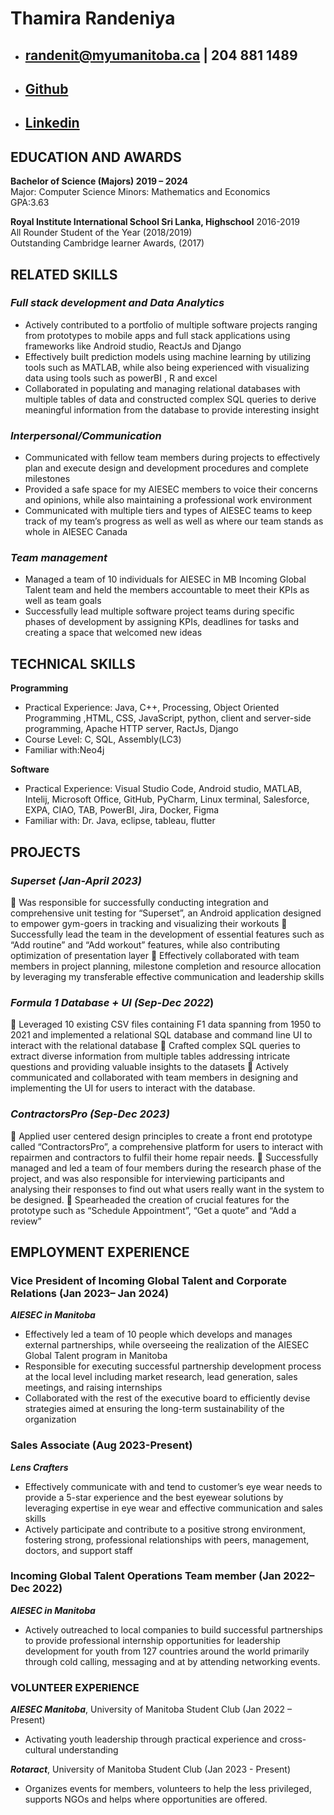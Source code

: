 # Thamira Randeniya
+ ## [randenit@myumanitoba.ca](randenit@myumanitoba.ca) | 204 881 1489
+ ## [Github](https://github.com/Thamira2001/)
+ ## [Linkedin](https://linkedin.com/in/thamirar)

## EDUCATION AND AWARDS
**Bachelor of Science (Majors)	2019 – 2024**  
Major: Computer Science 
Minors: Mathematics and Economics  
GPA:3.63

**Royal Institute International School Sri Lanka, Highschool** 				2016-2019  
All Rounder Student of the Year 								(2018/2019)  
Outstanding Cambridge learner Awards, 							(2017) 

## **RELATED SKILLS** 
### ***Full stack development and Data Analytics***
+ Actively contributed to a portfolio of  multiple software projects ranging from prototypes to mobile apps and full stack applications using frameworks like Android studio, ReactJs and Django
 + Effectively built prediction models using machine learning by utilizing tools such as MATLAB, while also being experienced with visualizing data using tools such as powerBI , R and excel
+ Collaborated in populating and managing relational databases with multiple tables of data and constructed complex SQL queries to derive meaningful information from the database to provide interesting insight

### ***Interpersonal/Communication***
+ Communicated with fellow team members during projects to effectively plan and execute design and development procedures and complete milestones
+ Provided a safe space for my AIESEC members to voice their concerns and opinions, while also maintaining a professional work environment 
+ Communicated with multiple tiers and types of AIESEC teams to keep track of my team’s progress as well as well as where our team stands as whole in AIESEC Canada 

### ***Team management***
+ Managed a team of 10 individuals for AIESEC in MB Incoming Global Talent team and held the members accountable to meet their KPIs as well as team goals 
+ Successfully lead multiple software project teams during specific phases of development by assigning  KPIs, deadlines for tasks and creating a space that welcomed new ideas 

## **TECHNICAL SKILLS**
**Programming** 
+ Practical Experience: Java, C++, Processing, Object Oriented Programming ,HTML, CSS, JavaScript, python, client and server-side programming, Apache HTTP server, RactJs, Django
+ Course Level: C, SQL, Assembly(LC3)
+ Familiar with:Neo4j 

**Software**
+ Practical Experience: Visual Studio Code, Android studio, MATLAB, Intelij, Microsoft Office, GitHub, PyCharm, Linux terminal, Salesforce, EXPA, CIAO, TAB, PowerBI, Jira, Docker, Figma
+ Familiar with: Dr. Java, eclipse, tableau, flutter

## **PROJECTS**
### ***Superset (Jan-April 2023)***
	Was responsible for successfully conducting integration and comprehensive unit testing for “Superset”, an Android application designed to empower gym-goers in tracking and visualizing their workouts 
	Successfully lead the team in the development of essential features such as “Add routine” and “Add workout” features, while also contributing optimization of presentation layer 
	Effectively collaborated with team members in project planning, milestone completion and resource allocation by leveraging my transferable effective communication and leadership skills
### ***Formula 1 Database + UI	(Sep-Dec 2022***)
	Leveraged 10 existing CSV files containing F1 data spanning from 1950 to 2021 and implemented a relational SQL database and command line UI to interact with the relational database 
	Crafted complex SQL queries to extract diverse information from multiple tables addressing intricate questions and providing valuable insights to the datasets
	 Actively communicated and collaborated with team members in designing and implementing the UI for users to interact with the database.    

### ***ContractorsPro 	(Sep-Dec 2023)***
	Applied user centered design principles to create a front end prototype called “ContractorsPro”, a comprehensive platform for users to interact with repairmen and contractors to fulfil their home repair needs.
	Successfully managed and led a team of four members during the research phase of the project, and was also responsible for interviewing participants and analysing their responses to find out what users really want in the system to be designed. 
	Spearheaded the creation of crucial features for the prototype such as “Schedule Appointment”, “Get a quote” and “Add a review”

## **EMPLOYMENT EXPERIENCE**

### **Vice President of Incoming Global Talent and Corporate Relations 		(Jan 2023– Jan 2024)**
***AIESEC in Manitoba*** 
+ Effectively led a team of 10 people which develops and manages external partnerships, while overseeing the realization of the AIESEC Global Talent program in Manitoba
+ Responsible for executing successful partnership development process at the local level including market research, lead generation, sales meetings, and raising internships
+ Collaborated with the rest of the executive board to efficiently devise strategies aimed at ensuring the long-term sustainability of the organization 

### **Sales Associate	(Aug 2023-Present)**
***Lens Crafters***
+ Effectively communicate with and tend to customer’s eye wear needs to provide a 5-star experience and the best eyewear solutions by leveraging expertise in eye wear and effective communication and sales skills 
+ Actively participate and contribute to a positive strong environment, fostering strong, professional relationships with peers, management, doctors, and support staff 

### **Incoming Global Talent Operations Team member (Jan 2022– Dec 2022)** 
***AIESEC in Manitoba*** 
+ Actively  outreached to local companies to build successful partnerships to provide professional internship opportunities for leadership development for youth from 127 countries around the world primarily through cold calling, messaging and at by attending networking events.

### **VOLUNTEER EXPERIENCE**
***AIESEC Manitoba***, University of Manitoba Student Club	(Jan 2022 – Present)
+ Activating youth leadership through practical experience and cross-cultural understanding

***Rotaract***, University of Manitoba Student Club	(Jan 2023 - Present)
+ Organizes events for members, volunteers to help the less privileged, supports NGOs and helps where opportunities are offered.
